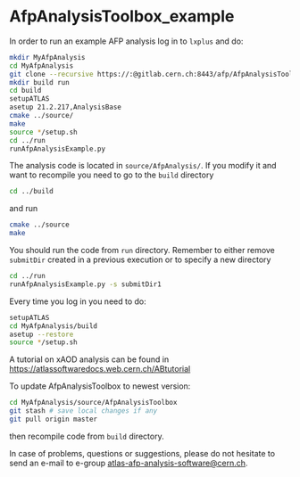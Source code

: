 # AfpAnalysisToolbox_example

In order to run an example AFP analysis log in to `lxplus` and do:
```bash
mkdir MyAfpAnalysis
cd MyAfpAnalysis
git clone --recursive https://:@gitlab.cern.ch:8443/afp/AfpAnalysisToolbox_example.git source
mkdir build run
cd build
setupATLAS
asetup 21.2.217,AnalysisBase
cmake ../source/
make
source */setup.sh
cd ../run
runAfpAnalysisExample.py
```

The analysis code is located in `source/AfpAnalysis/`. If you modify it and want to recompile you need to go to the `build` directory
```bash
cd ../build
```
and run
```bash
cmake ../source
make
```

You should run the code from `run` directory. Remember to either remove `submitDir` created in a previous execution or to specify a new directory
```bash
cd ../run
runAfpAnalysisExample.py -s submitDir1
```

Every time you log in you need to do:
```bash
setupATLAS
cd MyAfpAnalysis/build
asetup --restore
source */setup.sh
```
A tutorial on xAOD analysis can be found in https://atlassoftwaredocs.web.cern.ch/ABtutorial

To update AfpAnalysisToolbox to newest version:
```bash
cd MyAfpAnalysis/source/AfpAnalysisToolbox
git stash # save local changes if any
git pull origin master
```
then recompile code from `build` directory.

In case of problems, questions or suggestions, please do not hesitate to send an e-mail to e-group [atlas-afp-analysis-software@cern.ch](mailto:atlas-afp-analysis-software@cern.ch).
